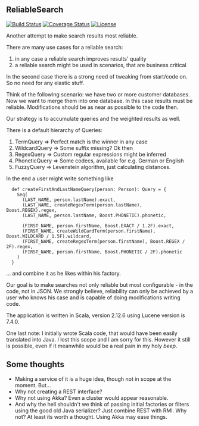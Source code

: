 ReliableSearch
-

[![Build Status](https://travis-ci.com/RogerJFX/ReliableSearch.svg?branch=master)](https://travis-ci.com/RogerJFX/ReliableSearch)
[![Coverage Status](https://codecov.io/gh/rogerjfx/reliablesearch/branch/master/graph/badge.svg)](https://codecov.io/gh/RogerJFX/ReliableSearch)
[![License](https://img.shields.io/badge/License-Apache%202.0-blue.svg)](https://opensource.org/licenses/Apache-2.0)


Another attempt to make search results most reliable. 

There are many use cases for a reliable search:

1. in any case a reliable search improves results' quality
1. a reliable search might be used in scenarios, that are business critical

In the second case there is a strong need of tweaking from start/code on. So no need for any 
elastic stuff.

Think of the following scenario: we have two or more customer databases. Now we want to merge 
them into one database. In this case results must be reliable. Modifications should be as 
near as possible to the code then.

Our strategy is to accumulate queries and the weighted results as well.

There is a default hierarchy of Queries:

1. TermQuery => Perfect match is the winner in any case
1. WildcardQuery => Some suffix missing? Ok then
1. RegexQuery => Custom regular expressions might be inferred
1. PhoneticQuery => Some codecs, available for e.g. German or English
1. FuzzyQuery => Levenstein algorithm, just calculating distances.

In the end a user might write something like

~~~
  def createFirstAndLastNameQuery(person: Person): Query = {
    Seq(
      (LAST_NAME, person.lastName).exact,
      (LAST_NAME, createRegexTerm(person.lastName), Boost.REGEX).regex,
      (LAST_NAME, person.lastName, Boost.PHONETIC).phonetic,

      (FIRST_NAME, person.firstName, Boost.EXACT / 1.2F).exact,
      (FIRST_NAME, createWildCardTerm(person.firstName), Boost.WILDCARD / 1.5F).wildcard,
      (FIRST_NAME, createRegexTerm(person.firstName), Boost.REGEX / 2F).regex,
      (FIRST_NAME, person.firstName, Boost.PHONETIC / 2F).phonetic
    )
  }
~~~

... and combine it as he likes within his factory.

Our goal is to make searches not only reliable but most configurable - in the code, not in JSON. 
We strongly believe, reliability can only be achieved by a user who knows his case and is capable 
of doing modifications writing code.

The application is written in Scala, version 2.12.6 using Lucene version is 7.4.0.

One last note: I initially wrote Scala code, that would have been easily
translated into Java. I lost this scope and I am sorry for this. However it still 
is possible, even if it meanwhile would be a real pain in my holy *beep*.

Some thoughts
--

- Making a service of it is a huge idea, though not in scope at the moment. But...
- Why not creating a REST interface?
- Why not using Akka? Even a cluster would appear reasonable.
- And why the hell shouldn't we think of passing initial factories or filters using the good old 
    Java serializer? Just combine REST with RMI. Why not? At least its worth a thought. Using 
    Akka may ease things. 
